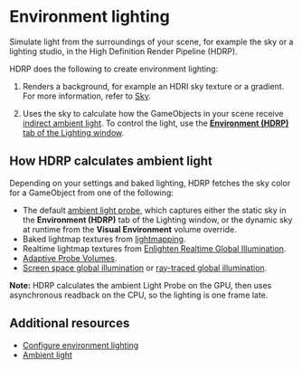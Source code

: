 # Environment lighting

Simulate light from the surroundings of your scene, for example the sky or a lighting studio, in the High Definition Render Pipeline (HDRP).

HDRP does the following to create environment lighting:

1. Renders a background, for example an HDRI sky texture or a gradient. For more information, refer to [Sky](sky.md).

2. Uses the sky to calculate how the GameObjects in your scene receive [indirect ambient light](https://docs.unity3d.com/Manual/lighting-ambient-light.html). To control the light, use the [**Environment (HDRP)** tab of the Lighting window](reference-lighting-environment.md).

## How HDRP calculates ambient light

Depending on your settings and baked lighting, HDRP fetches the sky color for a GameObject from one of the following:

- The default [ambient light probe](https://docs.unity3d.com/6000.2/Documentation/ScriptReference/RenderSettings-ambientProbe.html), which captures either the static sky in the **Environment (HDRP)** tab of the Lighting window, or the dynamic sky at runtime from the **Visual Environment** volume override.
- Baked lightmap textures from [lightmapping](https://docs.unity3d.com/Manual/Lightmapping-baking-before-runtime.html).
- Realtime lightmap textures from [Enlighten Realtime Global Illumination](https://docs.unity3d.com/Manual/realtime-gi-using-enlighten-landing.html).
- [Adaptive Probe Volumes](probevolumes.md).
- [Screen space global illumination](Override-Screen-Space-GI.md) or [ray-traced global illumination](ray-traced-global-illumination.md).

**Note:** HDRP calculates the ambient Light Probe on the GPU, then uses asynchronous readback on the CPU, so the lighting is one frame late.

## Additional resources

- [Configure environment lighting](ambient-lighting-configure.md)
- [Ambient light](https://docs.unity3d.com/Manual/lighting-ambient-light.html)
